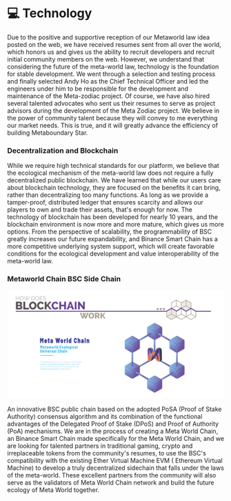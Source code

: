 # 💻 Technology

Due to the positive and supportive reception of our Metaworld law idea posted on the web, we have received resumes sent from all over the world, which honors us and gives us the ability to recruit developers and recruit initial community members on the web. However, we understand that considering the future of the meta-world law, technology is the foundation for stable development. We went through a selection and testing process and finally selected Andy Ho as the Chief Technical Officer and led the engineers under him to be responsible for the development and maintenance of the Meta-zodiac project. Of course, we have also hired several talented advocates who sent us their resumes to serve as project advisors during the development of the Meta Zodiac project. We believe in the power of community talent because they will convey to me everything our market needs. This is true, and it will greatly advance the efficiency of building Metaboundary Star.

### Decentralization and Blockchain

While we require high technical standards for our platform, we believe that the ecological mechanism of the meta-world law does not require a fully decentralized public blockchain. We have learned that while our users care about blockchain technology, they are focused on the benefits it can bring, rather than decentralizing too many functions. As long as we provide a tamper-proof, distributed ledger that ensures scarcity and allows our players to own and trade their assets, that's enough for now. The technology of blockchain has been developed for nearly 10 years, and the blockchain environment is now more and more mature, which gives us more options. From the perspective of scalability, the programmability of BSC greatly increases our future expandability, and Binance Smart Chain has a more competitive underlying system support, which will create favorable conditions for the ecological development and value interoperability of the meta-world law.

### Metaworld Chain BSC Side Chain

![](.gitbook/assets/WechatIMG1483.png)

An innovative BSC public chain based on the adopted PoSA (Proof of Stake Authority) consensus algorithm and its combination of the functional advantages of the Delegated Proof of Stake (DPoS) and Proof of Authority (PoA) mechanisms. We are in the process of creating a Meta World Chain, an Binance Smart Chain made specifically for the Meta World Chain, and we are looking for talented partners in traditional gaming, crypto and irreplaceable tokens from the community's resumes, to use the BSC's compatibility with the existing Ether Virtual Machine EVM ( Ethereum Virtual Machine) to develop a truly decentralized sidechain that falls under the laws of the meta-world. These excellent partners from the community will also serve as the validators of Meta World Chain network and build the future ecology of Meta World together.
